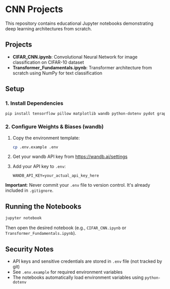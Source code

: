 # CNN Projects

This repository contains educational Jupyter notebooks demonstrating deep learning architectures from scratch.

## Projects

- **CIFAR_CNN.ipynb**: Convolutional Neural Network for image classification on CIFAR-10 dataset
- **Transformer_Fundamentals.ipynb**: Transformer architecture from scratch using NumPy for text classification

## Setup

### 1. Install Dependencies

```bash
pip install tensorflow pillow matplotlib wandb python-dotenv pydot graphviz numpy seaborn
```

### 2. Configure Weights & Biases (wandb)

1. Copy the environment template:
   ```bash
   cp .env.example .env
   ```

2. Get your wandb API key from https://wandb.ai/settings

3. Add your API key to `.env`:
   ```
   WANDB_API_KEY=your_actual_api_key_here
   ```

**Important**: Never commit your `.env` file to version control. It's already included in `.gitignore`.

## Running the Notebooks

```bash
jupyter notebook
```

Then open the desired notebook (e.g., `CIFAR_CNN.ipynb` or `Transformer_Fundamentals.ipynb`).

## Security Notes

- API keys and sensitive credentials are stored in `.env` file (not tracked by git)
- See `.env.example` for required environment variables
- The notebooks automatically load environment variables using `python-dotenv`

